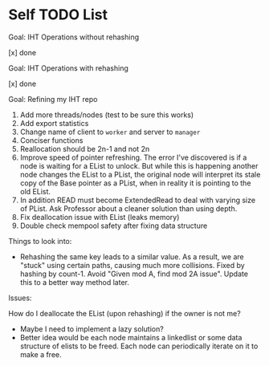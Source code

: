 # Self TODO List
Goal: IHT Operations without rehashing

[x] done

Goal: IHT Operations with rehashing

[x] done

Goal: Refining my IHT repo

1. Add more threads/nodes (test to be sure this works)
2. Add export statistics
3. Change name of client to `worker` and server to `manager`
4. Conciser functions
5. Reallocation should be 2n-1 and not 2n
6. Improve speed of pointer refreshing. The error I've discovered is if a node is waiting for a EList to unlock. But while this is happening another node changes the EList to a PList, the original node will interpret its stale copy of the Base pointer as a PList, when in reality it is pointing to the old EList.
7. In addition READ must become ExtendedRead to deal with varying size of PList. Ask Professor about a cleaner solution than using depth.
8. Fix deallocation issue with EList (leaks memory)
9. Double check mempool safety after fixing data structure


Things to look into:

* Rehashing the same key leads to a similar value. As a result, we are "stuck" using certain paths, causing much more collisions. Fixed by hashing by count-1. Avoid "Given mod A, find mod 2A issue". Update this to a better way method later.

Issues:

How do I deallocate the EList (upon rehashing) if the owner is not me? 

* Maybe I need to implement a lazy solution? 
* Better idea would be each node maintains a linkedlist or some data structure of elists to be freed. Each node can periodically iterate on it to make a free.
